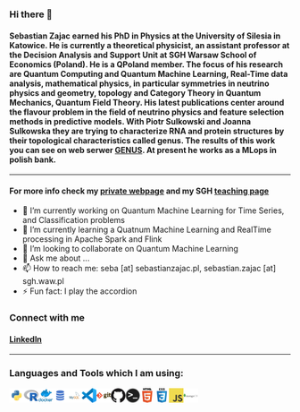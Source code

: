 ### Hi there 👋 

#### Sebastian Zajac earned his PhD in Physics at the University of Silesia in Katowice. He is currently a theoretical physicist, an assistant professor at the Decision Analysis and Support Unit at SGH Warsaw School of Economics (Poland). He is a QPoland member. The focus of his research are Quantum Computing and Quantum Machine Learning, Real-Time data analysis, mathematical physics, in particular symmetries in neutrino physics and geometry, topology and Category Theory in Quantum Mechanics, Quantum Field Theory. His latest publications center around the flavour problem in the field of neutrino physics and feature selection methods in predictive models. With Piotr Sulkowski and Joanna Sulkowska they are trying to characterize RNA and protein structures by their topological characteristics called genus. The results of this work you can see on web serwer [GENUS](http://genus.fuw.edu.pl). At present he works as a MLops in polish bank. 
---
#### For more info check my [private webpage](https://sebastianzajac.pl) and my SGH [teaching page](https://sebkaz-teaching.github.io)


- 🔭 I’m currently working on Quantum Machine Learning for Time Series, and Classification problems 
- 🌱 I’m currently learning a Quatnum Machine Learning and RealTime processing in Apache Spark and Flink
- 👯 I’m looking to collaborate on Quantum Machine Learning 
- 💬 Ask me about ...
- 📫 How to reach me: seba [at] sebastianzajac.pl, sebastian.zajac [at] sgh.waw.pl
- ⚡ Fun fact: I play the accordion 

### Connect with me

#### [LinkedIn](https://www.linkedin.com/in/sebastian-zając-b4b834b3)
---
### Languages and Tools which I am using:

<img align="left" alt="Python" width="26px" src="https://raw.githubusercontent.com/github/explore/80688e429a7d4ef2fca1e82350fe8e3517d3494d/topics/python/python.png" />
<img align="left" alt="R" width="26px" src="https://raw.githubusercontent.com/github/explore/80688e429a7d4ef2fca1e82350fe8e3517d3494d/topics/r/r.png" />
<img align="left" alt="Docker" width="26px" src="https://raw.githubusercontent.com/github/explore/80688e429a7d4ef2fca1e82350fe8e3517d3494d/topics/docker/docker.png" />
<img align="left" alt="SQL" width="26px" src="https://raw.githubusercontent.com/github/explore/80688e429a7d4ef2fca1e82350fe8e3517d3494d/topics/sql/sql.png" />
<img align="left" alt="MySQL" width="26px" src="https://raw.githubusercontent.com/github/explore/80688e429a7d4ef2fca1e82350fe8e3517d3494d/topics/mysql/mysql.png" />
<img align="left" alt="Visual Studio Code" width="26px" src="https://raw.githubusercontent.com/github/explore/80688e429a7d4ef2fca1e82350fe8e3517d3494d/topics/visual-studio-code/visual-studio-code.png" /> 
<img align="left" alt="Git" width="26px" src="https://raw.githubusercontent.com/github/explore/80688e429a7d4ef2fca1e82350fe8e3517d3494d/topics/git/git.png" />
<img align="left" alt="GitHub" width="26px" src="https://raw.githubusercontent.com/github/explore/78df643247d429f6cc873026c0622819ad797942/topics/github/github.png" />
<img align="left" alt="Terminal" width="26px" src="https://raw.githubusercontent.com/github/explore/80688e429a7d4ef2fca1e82350fe8e3517d3494d/topics/terminal/terminal.png" />
<img align="left" alt="HTML5" width="26px" src="https://raw.githubusercontent.com/github/explore/80688e429a7d4ef2fca1e82350fe8e3517d3494d/topics/html/html.png" />
<img align="left" alt="CSS3" width="26px" src="https://raw.githubusercontent.com/github/explore/80688e429a7d4ef2fca1e82350fe8e3517d3494d/topics/css/css.png" />
<img align="left" alt="JavaScript" width="26px" src="https://raw.githubusercontent.com/github/explore/80688e429a7d4ef2fca1e82350fe8e3517d3494d/topics/javascript/javascript.png" />
<img align="left" alt="MongoDB" width="26px" src="https://raw.githubusercontent.com/github/explore/80688e429a7d4ef2fca1e82350fe8e3517d3494d/topics/mongodb/mongodb.png" />
